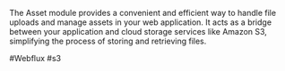 The Asset module provides a convenient and efficient way to handle file uploads and manage assets in your web application.
It acts as a bridge between your application and cloud storage services like Amazon S3, simplifying the process of storing and retrieving files.

#Webflux #s3

